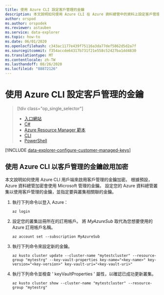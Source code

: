```yaml
---
title: 使用 Azure CLI 設定客戶管理的金鑰
description: 本文說明如何使用 Azure CLI 在 Azure 資料總管中的資料上設定客戶管理的金鑰加密。
author: orspod
ms.author: orspodek
ms.reviewer: astauben
ms.service: data-explorer
ms.topic: how-to
ms.date: 06/01/2020
ms.openlocfilehash: c343ac1177e439f75116a3da77def5862d5d2a7f
ms.sourcegitcommit: f354accde64317b731f21e558c52427ba1dd4830
ms.translationtype: MT
ms.contentlocale: zh-TW
ms.lasthandoff: 08/26/2020
ms.locfileid: "88872126"
---
```

# <a name="configure-customer-managed-keys-using-azure-cli"></a>使用 Azure CLI 設定客戶管理的金鑰

> [!div class="op_single_selector"]
> * [入口網站](customer-managed-keys-portal.md)
> * [C#](customer-managed-keys-csharp.md)
> * [Azure Resource Manager 範本](customer-managed-keys-resource-manager.md)
> * [CLI](customer-managed-keys-cli.md)
> * [PowerShell](customer-managed-keys-powershell.md)

[!INCLUDE [data-explorer-configure-customer-managed-keys](includes/data-explorer-configure-customer-managed-keys.md)]

## <a name="enable-encryption-with-customer-managed-keys-using-azure-cli"></a>使用 Azure CLI 以客戶管理的金鑰啟用加密
本文說明如何使用 Azure CLI 用戶端來啟用客戶管理的金鑰加密。 根據預設，Azure 資料總管加密會使用 Microsoft 管理的金鑰。 設定您的 Azure 資料總管叢集以使用客戶管理的金鑰，並指定要與叢集相關聯的金鑰。

1. 執行下列命令以登入 Azure：

    ```azurecli-interactive
    az login
    ```

1. 設定您的叢集註冊所在的訂用帳戶。 將 *MyAzureSub* 取代為您想要使用的 Azure 訂用帳戶名稱。

    ```azurecli-interactive
    az account set --subscription MyAzureSub
    ```

1. 執行下列命令來設定新的金鑰。
    ```azurecli-interactive
    az kusto cluster update --cluster-name "mytestcluster" --resource-group "mytestrg" --key-vault-properties key-name="<key-name>" key-version="<key-version>" key-vault-uri="<key-vault-uri>"
    ```
1. 執行下列命令並檢查 ' keyVaultProperties ' 屬性，以確認已成功更新叢集。

    ```azurecli-interactive
    az kusto cluster show --cluster-name "mytestcluster" --resource-group "mytestrg"
    ```

